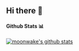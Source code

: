<h2> Hi there 👋 </h2>

<!---
moonwake769/moonwake769 is a ✨ special ✨ repository because its `README.md` (this file) appears on your GitHub profile.
You can click the Preview link to take a look at your changes.
--->

#### Github Stats 📊

[![moonwake's github stats](https://github-readme-stats.vercel.app/api?username=moonwake769&show_icons=true&theme=dark)](https://github.com/moonwake769/github-readme-stats)

<!---
#### Top Languages Card 💻

[![Top Langs](https://github-readme-stats.vercel.app/api/top-langs/?username=moonwake769&theme=github-dark)](https://github.com/anuraghazra/github-readme-stats)
--->
